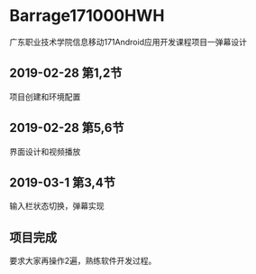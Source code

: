 # Barrage171000HWH
广东职业技术学院信息移动171Android应用开发课程项目一弹幕设计
## 2019-02-28 第1,2节

项目创建和环境配置


## 2019-02-28 第5,6节

界面设计和视频播放

## 2019-03-1 第3,4节
输入栏状态切换，弹幕实现

## 项目完成
要求大家再操作2遍，熟练软件开发过程。
